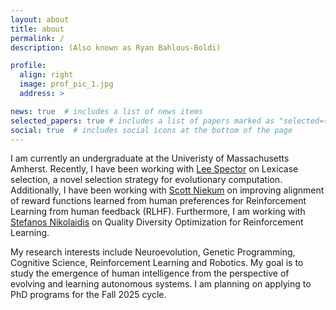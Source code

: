 ```yaml
---
layout: about
title: about
permalink: /
description: (Also known as Ryan Bahlous-Boldi)

profile:
  align: right
  image: prof_pic_1.jpg
  address: >

news: true  # includes a list of news items
selected_papers: true # includes a list of papers marked as "selected={true}"
social: true  # includes social icons at the bottom of the page
---
```


I am currently an undergraduate at the Univeristy of Massachusetts Amherst. Recently, I have been working with [Lee Spector](https://www.amherst.edu/people/facstaff/lspector) on Lexicase selection, a novel selection strategy for evolutionary computation. Additionally, I have been working with [Scott Niekum](https://people.cs.umass.edu/~sniekum/) on improving alignment of reward functions learned from human preferences for Reinforcement Learning from human feedback (RLHF). Furthermore, I am working with [Stefanos Nikolaidis](https://stefanosnikolaidis.net/) on Quality Diversity Optimization for Reinforcement Learning.

My research interests include Neuroevolution, Genetic Programming, Cognitive Science, Reinforcement Learning and Robotics. My goal is to study the emergence of human intelligence from the perspective of evolving and learning autonomous systems. I am planning on applying to PhD programs for the Fall 2025 cycle.